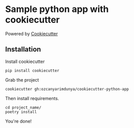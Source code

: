 # Sample python app with cookiecutter

Powered by [Cookiecutter](https://github.com/audreyr/cookiecutter)

## Installation

Install cookiecutter

```shell
pip install cookiecutter
```

Grab the project

```shell
cookiecutter gh:ozcanyarimdunya/cookiecutter-python-app
```

Then install requirements.

```shell
cd project_name/
poetry install
```

You're done!
